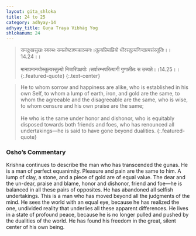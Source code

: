 ```yaml
---
layout: gita_shloka
title: 24 to 25
category: adhyay-14
adhyay_title: Guṇa Traya Vibhāg Yog
shlokanum: 24
---
```


> समदुःखसुखः स्वस्थः समलोष्टाश्मकाञ्चनः।तुल्यप्रियाप्रियो धीरस्तुल्यनिन्दात्मसंस्तुतिः।।14.24।।<br><br>मानापमानयोस्तुल्यस्तुल्यो मित्रारिपक्षयोः।सर्वारम्भपरित्यागी गुणातीतः स उच्यते।।14.25।।
{:.featured-quote}
{:.text-center}

> He to whom sorrow and happiness are alike, who is established in his own Self, to whom a lump of earth, iron, and gold are the same, to whom the agreeable and the disagreeable are the same, who is wise, to whom censure and his own praise are the same;<br><br>He who is the same under honor and dishonor, who is equitably disposed towards both friends and foes, who has renounced all undertakings—he is said to have gone beyond dualities.
{:.featured-quote}

### Osho’s Commentary
Krishna continues to describe the man who has transcended the gunas. He is a man of perfect equanimity.
Pleasure and pain are the same to him. A lump of clay, a stone, and a piece of gold are of equal value. The dear and the un-dear, praise and blame, honor and dishonor, friend and foe—he is balanced in all these pairs of opposites. He has abandoned all selfish undertakings.
This is a man who has moved beyond all the judgments of the mind. He sees the world with an equal eye, because he has realized the one, undivided reality that underlies all these apparent differences. He lives in a state of profound peace, because he is no longer pulled and pushed by the dualities of the world. He has found his freedom in the great, silent center of his own being.
